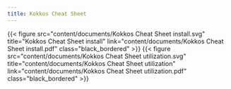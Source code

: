 ```yaml
---
title: Kokkos Cheat Sheet                
---
```

<style>/*<--!*/
.black_bordered{
  border: .5rem solid black;
  width: 100%;
  max-width: 20rem;
}
/*-->*/</style>

{{< figure src="content/documents/Kokkos Cheat Sheet install.svg" title="Kokkos Cheat Sheet install" link="content/documents/Kokkos Cheat Sheet install.pdf" class="black_bordered" >}}
{{< figure src="content/documents/Kokkos Cheat Sheet utilization.svg" title="content/documents/Kokkos Cheat Sheet utilization" link="content/documents/Kokkos Cheat Sheet utilization.pdf" class="black_bordered" >}}

